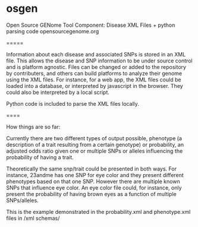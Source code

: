 osgen
=====

Open Source GENome Tool Component:
Disease XML Files + python parsing code
opensourcegenome.org

=====

Information about each disease and associated SNPs is stored in an XML file. This allows the disease and SNP information to be under source control and is platform agnostic. Files can be changed or added to the repository by contributers, and others can build platforms to analyze their genome using the XML files. For instance, for a web app, the XML files could be loaded into a database, or interpreted by javascript in the browser. They could also be interpreted by a local script. 

Python code is included to parse the XML files locally. 

====

How things are so far:

Currently there are two different types of output possible, phenotype (a description of a trait resulting from a certain genotype) or probability, an adjusted odds ratio given one or multiple SNPs or alleles influencing the probability of having a trait. 

Theoretically the same snp/trait could be presented in both ways. For instance, 23andme has one SNP for eye color and they present different phenotypes based on that one SNP. However there are multiple known SNPs that influence eye color. An eye color file could, for instance, only present the probability of having brown eyes as a function of multiple SNPs/alleles. 

This is the example demonstrated in the probability.xml and phenotype.xml files in /xml schemas/
